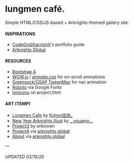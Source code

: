 # lungmen café.

Simple HTML/CSS/JS-based + Arknights-themed gallery site.

#### INSPIRATIONS

- [CodeGrid/harnishh](https://www.youtube.com/c/codegrid)'s portfolio guide
- [Arknights Global](https://www.arknights.global "Arknights Global")

#### RESOURCES

- [Bootstrap 4](https://getbootstrap.com "Bootstrap 4")
- [WOW.js](https://wowjs.uk) / [animate.css](https://daneden.github.io/animate.css/) for on-scroll animations
- [Greensock/GSAP TweenMax](https://greensock.com/tweenmax/ "Greensock/GSAP") for nav animation
- [Roboto](https://fonts.google.com/specimen/Roboto) via Google Fonts
- [Ionicons](https://ionicons.com) on project.html

#### ART (TEMP)

- [Lungmen Cafe](https://www.pixiv.net/en/artworks/77027739) by [Kuhno伍侍_](https://www.pixiv.net/en/users/32321034)
- [New Year Arknights Illust](https://twitter.com/_youamo_/status/1216585009361899521) by [_ youamo _](https://twitter.com/_youamo_)
- [Project3](https://www.wallpapermaiden.com/wallpaper/19888/anime-girl-room-building-artwork-painting) by unknown
- [Project4](https://webusstatic.akamaized.net/ark_us_web/pc/img/gallery04.ce1b088c.jpg) via [arknights.global](https://www.arknights.global)
- [About](https://webusstatic.akamaized.net/ark_us_web/pc/img/gallery14.5c5bf760.jpg) via [arknights.global](https://www.arknights.global)

—

###### UPDATED 03/15/20
